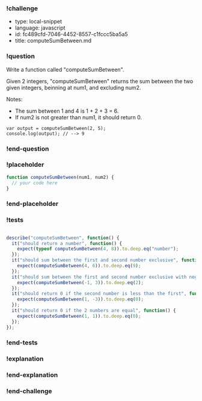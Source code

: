 ### !challenge

* type: local-snippet
* language: javascript
* id: fc489cfd-7046-4452-8557-c1fccc5ba5a5
* title: computeSumBetween.md

### !question

Write a function called "computeSumBetween".

Given 2 integers, "computeSumBetween" returns the sum between the two given integers, beinning at num1, and excluding num2.

Notes:
* The sum between 1 and 4 is 1 + 2 + 3 = 6.
* If num2 is not greater than num1, it should return 0.
```
var output = computeSumBetween(2, 5);
console.log(output); // --> 9
```

### !end-question

### !placeholder

```js
function computeSumBetween(num1, num2) {
  // your code here
}
```

### !end-placeholder

### !tests

```js

describe("computeSumBetween", function() {
  it("should return a number", function() {
    expect(typeof computeSumBetween(4, 8)).to.deep.eq("number");
  });
  it("should sum between the first and second number exclusive", function() {
    expect(computeSumBetween(4, 6)).to.deep.eq(9);
  });
  it("should sum between the first and second number exclusive with negatives", function() {
    expect(computeSumBetween(-1, 3)).to.deep.eq(2);
  });
  it("should return 0 if the second number is less than the first", function() {
    expect(computeSumBetween(1, -3)).to.deep.eq(0);
  });
  it("should return 0 if the 2 numbers are equal", function() {
    expect(computeSumBetween(1, 1)).to.deep.eq(0);
  });
});

```

### !end-tests

### !explanation

### !end-explanation

### !end-challenge
